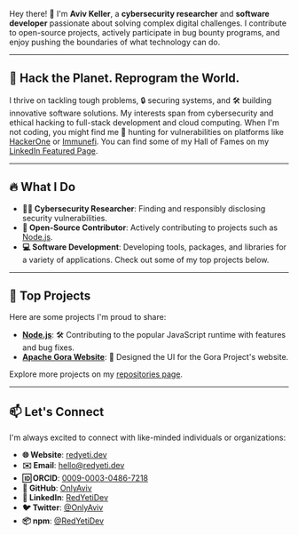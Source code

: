 Hey there! 👋 I'm **Aviv Keller**, a **cybersecurity researcher** and **software developer** passionate about solving complex digital challenges. I contribute to open-source projects, actively participate in bug bounty programs, and enjoy pushing the boundaries of what technology can do.

---

## 🚀 Hack the Planet. Reprogram the World.

I thrive on tackling tough problems, 🔒 securing systems, and 🛠️ building innovative software solutions. My interests span from cybersecurity and ethical hacking to full-stack development and cloud computing. When I'm not coding, you might find me 🐛 hunting for vulnerabilities on platforms like [HackerOne](https://hackerone.com/redyetihacks) or [Immunefi](https://immunefi.com/profile/RedYetiDev/). You can find some of my Hall of Fames on my [LinkedIn Featured Page](https://www.linkedin.com/in/redyetidev/details/featured/).


---

## 🔥 What I Do

- **🕵️‍♂️ Cybersecurity Researcher**: Finding and responsibly disclosing security vulnerabilities.
- **🤝 Open-Source Contributor**: Actively contributing to projects such as [Node.js](https://github.com/nodejs).
- **💻 Software Development**: Developing tools, packages, and libraries for a variety of applications. Check out some of my top projects below.

---

## 🌟 Top Projects

Here are some projects I'm proud to share:

- **[Node.js](https://github.com/nodejs)**: 🛠️ Contributing to the popular JavaScript runtime with features and bug fixes.
- **[Apache Gora Website](https://gora.apache.org)**: 🎨 Designed the UI for the Gora Project's website.

Explore more projects on my [repositories page](https://github.com/OnlyAviv?tab=repositories).

---

## 📫 Let's Connect

I'm always excited to connect with like-minded individuals or organizations:

- **🌐 Website**: [redyeti.dev](https://redyeti.dev)
- **✉️ Email**: [hello@redyeti.dev](mailto:hello@redyeti.dev)
- **🆔 ORCID**: [0009-0003-0486-7218](https://orcid.org/0009-0003-0486-7218)
- **🐙 GitHub**: [OnlyAviv](https://github.com/OnlyAviv)
- **💼 LinkedIn**: [RedYetiDev](https://linkedin.com/in/redyetidev)
- **🐦 Twitter**: [@OnlyAviv](https://twitter.com/redyetidev)
- **📦 npm**: [@RedYetiDev](https://www.npmjs.com/~redyetidev)
